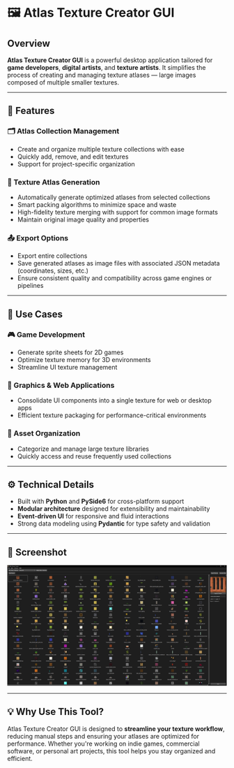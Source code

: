 # 🖼️ Atlas Texture Creator GUI

## Overview

**Atlas Texture Creator GUI** is a powerful desktop application tailored for **game developers**, **digital artists**, and **texture artists**. It simplifies the process of creating and managing texture atlases — large images composed of multiple smaller textures.

---

## 🚀 Features

### 🗂️ Atlas Collection Management
- Create and organize multiple texture collections with ease
- Quickly add, remove, and edit textures
- Support for project-specific organization

### 🧩 Texture Atlas Generation
- Automatically generate optimized atlases from selected collections
- Smart packing algorithms to minimize space and waste
- High-fidelity texture merging with support for common image formats
- Maintain original image quality and properties

### 📤 Export Options
- Export entire collections
- Save generated atlases as image files with associated JSON metadata (coordinates, sizes, etc.)
- Ensure consistent quality and compatibility across game engines or pipelines

---

## 🎯 Use Cases

### 🎮 Game Development
- Generate sprite sheets for 2D games
- Optimize texture memory for 3D environments
- Streamline UI texture management

### 🧱 Graphics & Web Applications
- Consolidate UI components into a single texture for web or desktop apps
- Efficient texture packaging for performance-critical environments

### 📁 Asset Organization
- Categorize and manage large texture libraries
- Quickly access and reuse frequently used collections

---

## ⚙️ Technical Details

- Built with **Python** and **PySide6** for cross-platform support
- **Modular architecture** designed for extensibility and maintainability
- **Event-driven UI** for responsive and fluid interactions
- Strong data modeling using **Pydantic** for type safety and validation

---


## 📸 Screenshot
![atc.png](docs/atc.png)

---

## 💡 Why Use This Tool?

Atlas Texture Creator GUI is designed to **streamline your texture workflow**, reducing manual steps and ensuring your atlases are optimized for performance. Whether you're working on indie games, commercial software, or personal art projects, this tool helps you stay organized and efficient.
